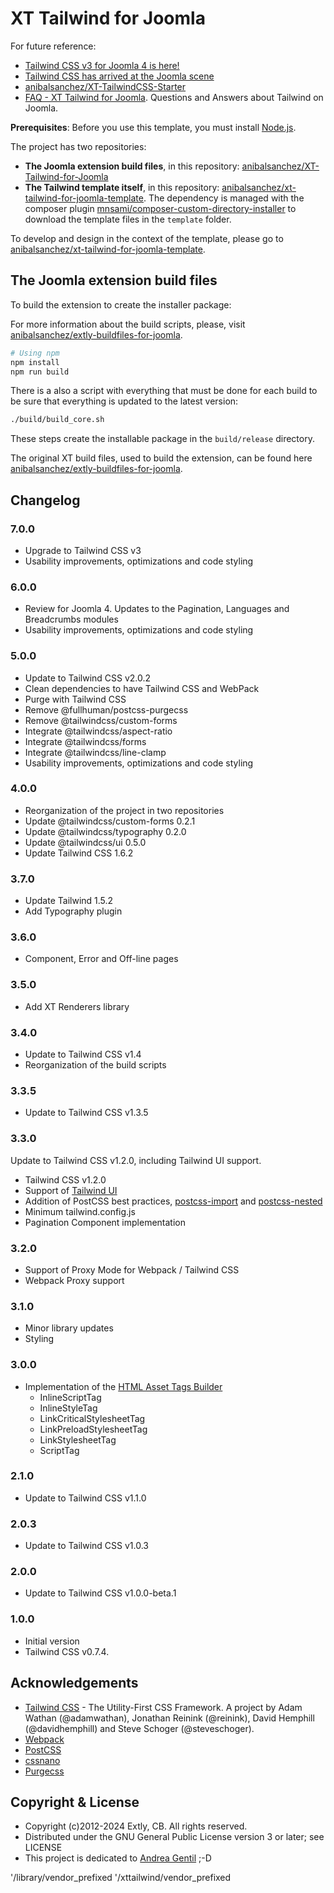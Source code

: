 # XT Tailwind for Joomla

For future reference:

- [Tailwind CSS v3 for Joomla 4 is here!](https://blog.anibalhsanchez.com/en/blogging/81-tailwind-css-v3-for-joomla-4-is-here.html)
- [Tailwind CSS has arrived at the Joomla scene](https://blog.anibalhsanchez.com/en/10-blogging/lost-and-found/47-tailwind-css-has-arrived-at-the-joomla-scene.html)
- [anibalsanchez/XT-TailwindCSS-Starter](https://github.com/anibalsanchez/XT-TailwindCSS-Starter)
- [FAQ - XT Tailwind for Joomla](https://blog.anibalhsanchez.com/en/10-blogging/lost-and-found/55-faq-xt-tailwind-for-joomla.html). Questions and Answers about Tailwind on Joomla.

**Prerequisites**: Before you use this template, you must install [Node.js](https://nodejs.org/).

The project has two repositories:

- **The Joomla extension build files**, in this repository: [anibalsanchez/XT-Tailwind-for-Joomla](https://github.com/anibalsanchez/XT-Tailwind-for-Joomla)
- **The Tailwind template itself**, in this repository: [anibalsanchez/xt-tailwind-for-joomla-template](https://github.com/anibalsanchez/xt-tailwind-for-joomla-template). The dependency is managed with the composer plugin [mnsami/composer-custom-directory-installer](https://github.com/mnsami/composer-custom-directory-installer) to download the template files in the `template` folder.

To develop and design in the context of the template, please go to [anibalsanchez/xt-tailwind-for-joomla-template](https://github.com/anibalsanchez/xt-tailwind-for-joomla-template).

## The Joomla extension build files

To build the extension to create the installer package:

For more information about the build scripts, please, visit [anibalsanchez/extly-buildfiles-for-joomla](https://github.com/anibalsanchez/extly-buildfiles-for-joomla).

```bash
# Using npm
npm install
npm run build
```

There is a also a script with everything that must be done for each build to be sure that everything is updated to the latest version:

```bash
./build/build_core.sh
```

These steps create the installable package in the `build/release` directory.

The original XT build files, used to build the extension, can be found here [anibalsanchez/extly-buildfiles-for-joomla](https://github.com/anibalsanchez/extly-buildfiles-for-joomla).

## Changelog

### 7.0.0

- Upgrade to Tailwind CSS v3
- Usability improvements, optimizations and code styling

### 6.0.0

- Review for Joomla 4. Updates to the Pagination, Languages and Breadcrumbs modules
- Usability improvements, optimizations and code styling

### 5.0.0

- Update to Tailwind CSS v2.0.2
- Clean dependencies to have Tailwind CSS and WebPack
- Purge with Tailwind CSS
- Remove @fullhuman/postcss-purgecss
- Remove @tailwindcss/custom-forms
- Integrate @tailwindcss/aspect-ratio
- Integrate @tailwindcss/forms
- Integrate @tailwindcss/line-clamp
- Usability improvements, optimizations and code styling

### 4.0.0

- Reorganization of the project in two repositories
- Update @tailwindcss/custom-forms 0.2.1
- Update @tailwindcss/typography 0.2.0
- Update @tailwindcss/ui 0.5.0
- Update Tailwind CSS 1.6.2

### 3.7.0

- Update Tailwind 1.5.2
- Add Typography plugin

### 3.6.0

- Component, Error and Off-line pages

### 3.5.0

- Add XT Renderers library

### 3.4.0

- Update to Tailwind CSS v1.4
- Reorganization of the build scripts

### 3.3.5

- Update to Tailwind CSS v1.3.5

### 3.3.0

Update to Tailwind CSS v1.2.0, including Tailwind UI support.

- Tailwind CSS v1.2.0
- Support of [Tailwind UI](https://tailwindui.com/)
- Addition of PostCSS best practices, [postcss-import](https://www.npmjs.com/package/postcss-import) and [postcss-nested](https://www.npmjs.com/package/postcss-nested)
- Minimum tailwind.config.js
- Pagination Component implementation

### 3.2.0

- Support of Proxy Mode for Webpack / Tailwind CSS
- Webpack Proxy support

### 3.1.0

- Minor library updates
- Styling

### 3.0.0

- Implementation of the [HTML Asset Tags Builder](https://github.com/anibalsanchez/extly-html-asset-tags-builder)
  - InlineScriptTag
  - InlineStyleTag
  - LinkCriticalStylesheetTag
  - LinkPreloadStylesheetTag
  - LinkStylesheetTag
  - ScriptTag

### 2.1.0

- Update to Tailwind CSS v1.1.0

### 2.0.3

- Update to Tailwind CSS v1.0.3

### 2.0.0

- Update to Tailwind CSS v1.0.0-beta.1

### 1.0.0

- Initial version
- Tailwind CSS v0.7.4.

## Acknowledgements

- [Tailwind CSS](https://tailwindcss.com) - The Utility-First CSS Framework. A project by Adam Wathan (@adamwathan), Jonathan Reinink (@reinink), David Hemphill (@davidhemphill) and Steve Schoger (@steveschoger).
- [Webpack](https://webpack.js.org/)
- [PostCSS](https://postcss.org/)
- [cssnano](https://cssnano.co/)
- [Purgecss](https://www.purgecss.com)

## Copyright & License

- Copyright (c)2012-2024 Extly, CB. All rights reserved.
- Distributed under the GNU General Public License version 3 or later; see LICENSE
- This project is dedicated to [Andrea Gentil](http://www.twitter.com/andreagentil) ;-D


'/library/vendor_prefixed
'/xttailwind/vendor_prefixed


